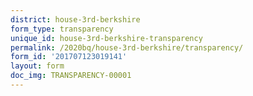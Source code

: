 ```yaml
---
district: house-3rd-berkshire
form_type: transparency
unique_id: house-3rd-berkshire-transparency
permalink: /2020bq/house-3rd-berkshire/transparency/
form_id: '201707123019141'
layout: form
doc_img: TRANSPARENCY-00001
---
```

